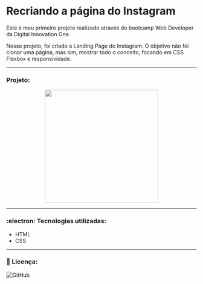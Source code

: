 # Recriando a página do Instagram 

Este é meu primeiro projeto realizado através do bootcamp Web Developer da Digital Innovation One.

Nesse projeto, foi criado a Landing Page do Instagram. O objetivo não foi clonar uma página, mas sim, mostrar todo o conceito, focando em CSS Flexbox e responsividade.
***
### Projeto:

<p align="center">
  <img width"450" height="300" src="Clone-Instagram/instagram-clone.gif">
</p>

***

### :electron:	 Tecnologias utilizadas:
- HTML
- CSS
***
### 📑 Licença:
![GitHub](https://img.shields.io/github/license/juniormacedo91/clone-instagram)
